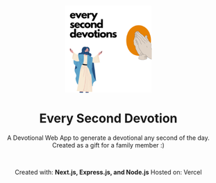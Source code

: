 <div align="center">

  <img src="public/logo.jpg" alt="logo" width="200" height="auto" />
  <h1>Every Second Devotion</h1>
  
  <p>
    A Devotional Web App to generate a devotional any second of the day. Created as a gift for a family member :) 
  </p>
  <br />
  <p>
    Created with: <b>Next.js, Express.js, and Node.js</b>
    Hosted on: Vercel
  </p>
</div>

